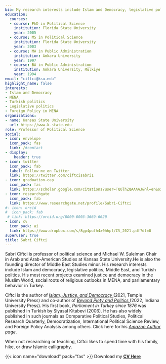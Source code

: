```yaml
---
bio: My research interests include Islam and Democracy, legislative politics, Middle East, and Turkish Politics
education:
  courses:
  - course: PhD in Political Science
    institution: Florida State University
    year: 2005
  - course: MS in Political Science
    institution: Florida State University
    year: 2003
  - course: MA in Public Administration
    institution: Ankara University
    year: 1997
  - course: BA in Public Administration
    institution: Ankara University, Mülkiye
    year: 1994
email: "ciftci@ksu.edu"
highlight_name: false
interests:
- Islam and Democracy 
- MENA
- Turkish politics
- Legislative politics
- Foreign Policy in MENA
organizations:
- name: Kansas State University
  url: https://www.k-state.edu
role: Professor of Political Science
social:
- icon: envelope
  icon_pack: fas
  link: /#contact
- display:
    header: true
- icon: twitter
  icon_pack: fab
  label: Follow me on Twitter
  link: https://twitter.com/ciftcisabri1
- icon: graduation-cap
  icon_pack: fas
  link: https://scholar.google.com/citations?user=TQOlhZQAAAAJ&hl=en&oi=ao
- icon: researchgate
  icon_pack: fab
  link: https://www.researchgate.net/profile/Sabri-Ciftci
#- icon: orcid
#  icon_pack: fab
 # link: https://orcid.org/0000-0003-3669-6620
- icon: cv
  icon_pack: ai
  link: https://www.dropbox.com/s/8gp4pufh4x0hhpf/CV_2021.pdf?dl=0
superuser: true
title: Sabri Ciftci
---
```


Sabri Ciftci is professor of political science and Michael W. Suleiman Chair in Arab and Arab-American Studies at Kansas State University.He is also the founding director of Middle East Studies minor. His research interests include Islam and democracy, legislative politics, Middle East, and Turkish politics. His most recent projects examined justice and democracy in the Muslim World, social roots of religious outlooks in MENA, and parliamentary behavior in Turkey.

Ciftci is the author of  <a href="http://tupress.temple.edu/book/20000000010489"> _Islam, Justice, and Democracy_ </a>  (2021, Temple University Press) and co-author of <a href="https://iupress.org/9780253060532/beyond-piety-and-politics/"> _Beyond Piety and Politics_  </a> (2022, Indiana University Press). His first book, _Parliament in Turkey since 1876_ was published in Turkish by Siyasal Kitabevi (2006). He has also widely published in such journals as Comparative Political Studies, Political Research Quarterly, Democratization, International Political Science Review, and Foreign Policy Analysis among others. Click here for his <a href="https://www.amazon.com/author/sabriciftci"> _Amazon Author page_</a>.

When not researching or teaching, Ciftci likes to spend time with his family, hike, or draw Islamic calligraphy. 

{{< icon name="download" pack="fas" >}} Download my <a href="https://www.dropbox.com/s/8gp4pufh4x0hhpf/CV_2021.pdf?dl=0"> **CV Here** </a>
